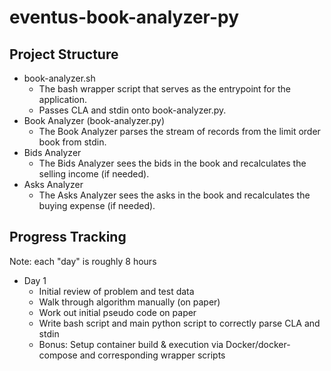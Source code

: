# eventus-book-analyzer-py

## Project Structure
- book-analyzer.sh
    - The bash wrapper script that serves as the entrypoint for the application.
    - Passes CLA and stdin onto book-analyzer.py.
- Book Analyzer (book-analyzer.py)
    - The Book Analyzer parses the stream of records from the limit order book from stdin.
- Bids Analyzer
    - The Bids Analyzer sees the bids in the book and recalculates the selling income (if needed).
- Asks Analyzer 
    - The Asks Analyzer sees the asks in the book and recalculates the buying expense (if needed).

## Progress Tracking

Note: each "day" is roughly 8 hours 

- Day 1
    - Initial review of problem and test data
    - Walk through algorithm manually (on paper)
    - Work out initial pseudo code on paper
    - Write bash script and main python script to correctly parse CLA and stdin
    - Bonus: Setup container build & execution via Docker/docker-compose and corresponding wrapper scripts 
